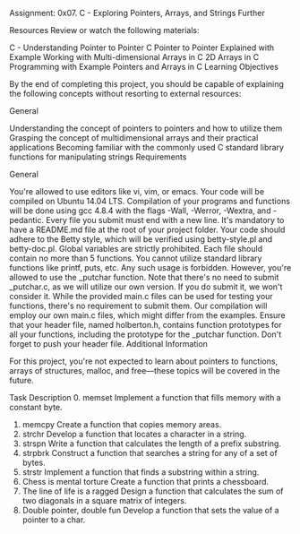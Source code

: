 Assignment: 0x07. C - Exploring Pointers, Arrays, and Strings Further

Resources
Review or watch the following materials:

C - Understanding Pointer to Pointer
C Pointer to Pointer Explained with Example
Working with Multi-dimensional Arrays in C
2D Arrays in C Programming with Example
Pointers and Arrays in C
Learning Objectives

By the end of completing this project, you should be capable of explaining the following concepts without resorting to external resources:

General

Understanding the concept of pointers to pointers and how to utilize them
Grasping the concept of multidimensional arrays and their practical applications
Becoming familiar with the commonly used C standard library functions for manipulating strings
Requirements

General

You're allowed to use editors like vi, vim, or emacs.
Your code will be compiled on Ubuntu 14.04 LTS.
Compilation of your programs and functions will be done using gcc 4.8.4 with the flags -Wall, -Werror, -Wextra, and -pedantic.
Every file you submit must end with a new line.
It's mandatory to have a README.md file at the root of your project folder.
Your code should adhere to the Betty style, which will be verified using betty-style.pl and betty-doc.pl.
Global variables are strictly prohibited.
Each file should contain no more than 5 functions.
You cannot utilize standard library functions like printf, puts, etc. Any such usage is forbidden.
However, you're allowed to use the _putchar function.
Note that there's no need to submit _putchar.c, as we will utilize our own version. If you do submit it, we won't consider it.
While the provided main.c files can be used for testing your functions, there's no requirement to submit them. Our compilation will employ our own main.c files, which might differ from the examples.
Ensure that your header file, named holberton.h, contains function prototypes for all your functions, including the prototype for the _putchar function.
Don't forget to push your header file.
Additional Information

For this project, you're not expected to learn about pointers to functions, arrays of structures, malloc, and free—these topics will be covered in the future.

Task	Description
0. memset	Implement a function that fills memory with a constant byte.
1. memcpy	Create a function that copies memory areas.
2. strchr	Develop a function that locates a character in a string.
3. strspn	Write a function that calculates the length of a prefix substring.
4. strpbrk	Construct a function that searches a string for any of a set of bytes.
5. strstr	Implement a function that finds a substring within a string.
6. Chess is mental torture	Create a function that prints a chessboard.
7. The line of life is a ragged	Design a function that calculates the sum of two diagonals in a square matrix of integers.
8. Double pointer, double fun	Develop a function that sets the value of a pointer to a char.
